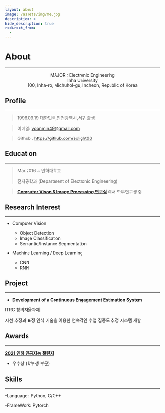 ```yaml
---
layout: about
image: /assets/img/me.jpg
description: >
hide_description: true
redirect_from:
  -
---
```



# About

<!--author-->

* * *

<center>   </center>

<center>MAJOR : Electronic Engineering</center>

<center>Inha University</center>

<center>100, Inha-ro, Michuhol-gu, Incheon, Republic of Korea</center>

## Profile
---
> 1996.09.19 대한민국,인천광역시,서구 출생

> 이메일: yoonmin49@gmail.com

> Github : <a href="https://github.com/solight96">https://github.com/solight96</a>


## Education
---
> Mar.2016 ~ 인하대학교
>
> 전자공학과 (Department of Electronic Engineering)

> <strong><a href="http://cvip.inha.ac.kr/">Computer Vison & Image Processing 연구실</a></strong> 에서 학부연구생 중

## Research Interest
---

* Computer Vision
    + Object Detection
    + Image Classification
    + Semantic/Instance Segmentation

* Machine Learning / Deep Learning
    + CNN
    + RNN

## Project
---

* **Development of a Continuous Engagement Estimation System**

ITRC 창의자율과제

시선 추정과 표정 인식 기술을 이용한 연속적인 수업 집중도 추정 시스템 개발

## Awards
---

<u><strong><a href="http://news.kmib.co.kr/article/view.asp?arcid=0016201053&code=61121111&cp=nv">2021 인하 인공지능 챌린지 </a></strong></u>

- 우수상 (학부생 부문)

## Skills
---
-Language : Python, C/C++

-FrameWork: Pytorch
